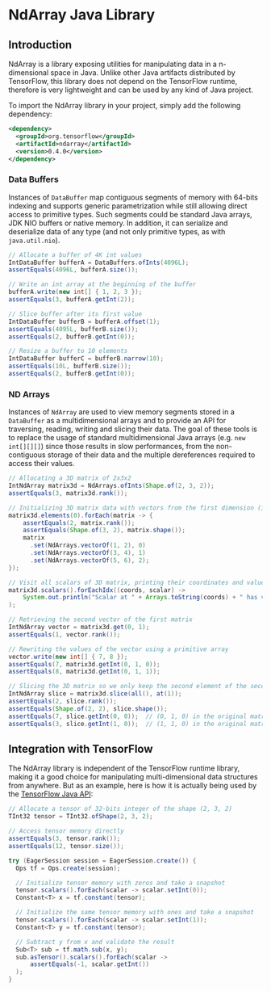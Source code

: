 # NdArray Java Library

## Introduction

NdArray is a library exposing utilities for manipulating data in a n-dimensional space in Java. 
Unlike other Java artifacts distributed by TensorFlow, this library does not depend on the TensorFlow
runtime, therefore is very lightweight and can be used by any kind of Java project.

To import the NdArray library in your project, simply add the following dependency:
```xml
<dependency>
  <groupId>org.tensorflow</groupId>
  <artifactId>ndarray</artifactId>
  <version>0.4.0</version>
</dependency>
```

### Data Buffers

Instances of `DataBuffer` map contiguous segments of memory with 64-bits indexing and supports 
generic parametrization while still allowing direct access to primitive types. Such segments 
could be standard Java arrays, JDK NIO buffers or native memory. In addition, it can serialize and 
deserialize data of any type (and not only primitive types, as with `java.util.nio`).

```java
// Allocate a buffer of 4K int values
IntDataBuffer bufferA = DataBuffers.ofInts(4096L);
assertEquals(4096L, bufferA.size());

// Write an int array at the beginning of the buffer
bufferA.write(new int[] { 1, 2, 3 });
assertEquals(3, bufferA.getInt(2));

// Slice buffer after its first value
IntDataBuffer bufferB = bufferA.offset(1);
assertEquals(4095L, bufferB.size());
assertEquals(2, bufferB.getInt(0));

// Resize a buffer to 10 elements
IntDataBuffer bufferC = bufferB.narrow(10);
assertEquals(10L, bufferB.size());
assertEquals(2, bufferB.getInt(0));
```

### ND Arrays

Instances of `NdArray` are used to view memory segments stored in a `DataBuffer` as a 
multidimensional arrays and to provide an API for traversing, reading, writing and slicing
their data. The goal of these tools is to replace the usage of standard multidimensional Java arrays 
(e.g. `new int[][][]`) since those results in slow performances, from the non-contiguous 
storage of their data and the multiple dereferences required to access their values. 

```java
// Allocating a 3D matrix of 2x3x2
IntNdArray matrix3d = NdArrays.ofInts(Shape.of(2, 3, 2));
assertEquals(3, matrix3d.rank());

// Initializing 3D matrix data with vectors from the first dimension (index 0)
matrix3d.elements(0).forEach(matrix -> {
    assertEquals(2, matrix.rank());
    assertEquals(Shape.of(3, 2), matrix.shape());
    matrix
      .set(NdArrays.vectorOf(1, 2), 0)
      .set(NdArrays.vectorOf(3, 4), 1)
      .set(NdArrays.vectorOf(5, 6), 2);
});

// Visit all scalars of 3D matrix, printing their coordinates and value
matrix3d.scalars().forEachIdx((coords, scalar) ->
    System.out.println("Scalar at " + Arrays.toString(coords) + " has value " + scalar.getInt())
);

// Retrieving the second vector of the first matrix
IntNdArray vector = matrix3d.get(0, 1);
assertEquals(1, vector.rank());

// Rewriting the values of the vector using a primitive array
vector.write(new int[] { 7, 8 });
assertEquals(7, matrix3d.getInt(0, 1, 0));
assertEquals(8, matrix3d.getInt(0, 1, 1));

// Slicing the 3D matrix so we only keep the second element of the second dimension
IntNdArray slice = matrix3d.slice(all(), at(1));
assertEquals(2, slice.rank());
assertEquals(Shape.of(2, 2), slice.shape());
assertEquals(7, slice.getInt(0, 0));  // (0, 1, 0) in the original matrix
assertEquals(3, slice.getInt(1, 0));  // (1, 1, 0) in the original matrix
```

## Integration with TensorFlow

The NdArray library is independent of the TensorFlow runtime library, making it a good choice for
manipulating multi-dimensional data structures from anywhere. But as an example, here
is how it is actually being used by the [TensorFlow Java API](https://github.com/tensorflow/java/):

```java
// Allocate a tensor of 32-bits integer of the shape (2, 3, 2)
TInt32 tensor = TInt32.ofShape(2, 3, 2);

// Access tensor memory directly
assertEquals(3, tensor.rank());
assertEquals(12, tensor.size());

try (EagerSession session = EagerSession.create()) {
  Ops tf = Ops.create(session);

  // Initialize tensor memory with zeros and take a snapshot
  tensor.scalars().forEach(scalar -> scalar.setInt(0));
  Constant<T> x = tf.constant(tensor);

  // Initialize the same tensor memory with ones and take a snapshot
  tensor.scalars().forEach(scalar -> scalar.setInt(1));
  Constant<T> y = tf.constant(tensor);

  // Subtract y from x and validate the result
  Sub<T> sub = tf.math.sub(x, y);
  sub.asTensor().scalars().forEach(scalar ->
      assertEquals(-1, scalar.getInt())
  );
}
```
